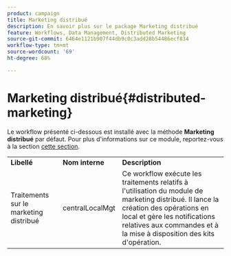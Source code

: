 ```yaml
---
product: campaign
title: Marketing distribué
description: En savoir plus sur le package Marketing distribué
feature: Workflows, Data Management, Distributed Marketing
source-git-commit: 6464e1121b907f44db9c0c3add28b54486ecf834
workflow-type: tm+mt
source-wordcount: '69'
ht-degree: 68%

---
```



# Marketing distribué{#distributed-marketing}



Le workflow présenté ci-dessous est installé avec la méthode **Marketing distribué** par défaut. Pour plus d&#39;informations sur ce module, reportez-vous à la section [cette section](../distributed-marketing/about-distributed-marketing.md).

<table> 
 <tbody> 
  <tr> 
   <td> <strong>Libellé</strong><br /> </td> 
   <td> <strong>Nom interne</strong><br /> </td> 
   <td> <strong>Description</strong><br /> </td> 
  </tr> 
  <tr> 
   <td> <span class="uicontrol">Traitements sur le marketing distribué</span> <br /> </td> 
   <td> <span class="uicontrol">centralLocalMgt</span> <br /> </td> 
   <td> Ce workflow exécute les traitements relatifs à l'utilisation du module de marketing distribué. Il lance la création des opérations en local et gère les notifications relatives aux commandes et à la mise à disposition des kits d'opération.<br /> </td> 
  </tr> 
 </tbody> 
</table>

